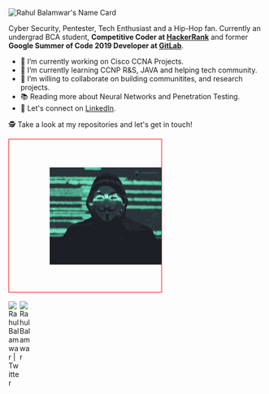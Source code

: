 
<!-- Name Card -->
![Rahul Balamwar's Name Card](https://cardivo.vercel.app/api?name=Rahul%20Balamwar&description=Cyber%20Security%20Enthusiast,%20Part%20time%20Trader&image=https://avatars.githubusercontent.com/u/57124734?v=4&backgroundColor=%23313f43&linkedin=whorahul&github=whorahul&twitter=whorahhul&instagram=asap.rahul&pattern=fallingTriangles&colorPattern=%23EFF4F6&opacity=0.05&iconColor=%23fff&fontColor=%23eff4f6)

Cyber Security, Pentester, Tech Enthusiast and a Hip-Hop fan. Currently an undergrad BCA student, **Competitive Coder at [HackerRank](https://hackerrank.com)** and former **Google Summer of Code 2019 Developer at [GitLab](https://gitlab.com)**.

- 🔭 I’m currently working on Cisco CCNA Projects.
- 🌱 I’m currently learning CCNP R&S, JAVA and helping tech community.
- 👯 I’m willing to collaborate on building communitites, and research projects.
- 📚 Reading more about Neural Networks and Penetration Testing.
- 🎉 Let's connect on [LinkedIn](https://linkedin.com/in/whorahul).

🕵 Take a look at my repositories and let's get in touch!

<div style='height: 300px; width: 300px;border:1px solid #ff0000;display:table-cell;vertical-align: middle'>
<img src= 'https://raw.githubusercontent.com/whorahul/whorahul/main/rahul-anonymous.gif' style='float:right;'/>
</div>

<br>
<a href="https://twitter.com/whorahhul">
  <img align="left" alt="Rahul Balamwar | Twitter" width="22px" src="https://cdn.jsdelivr.net/npm/simple-icons@v3/icons/twitter.svg" />
</a>
<a href="https://www.linkedin.com/in/whorahul/">
  <img align="left" alt="Rahul Balamwar" width="22px" src="https://cdn.jsdelivr.net/npm/simple-icons@v3/icons/linkedin.svg" />
</a>
